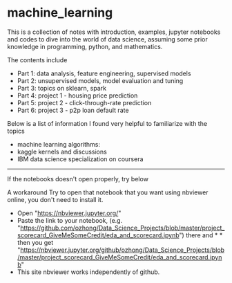 # machine_learning
This is a collection of notes with introduction, examples, jupyter notebooks and codes to dive into the world of data science, assuming some prior knowledge in programming, python, and mathematics. 

The contents include
- Part 1: data analysis, feature engineering, supervised models
- Part 2: unsupervised models, model evaluation and tuning
- Part 3: topics on sklearn, spark 
- Part 4: project 1 - housing price prediction
- Part 5: project 2 - click-through-rate prediction
- Part 6: project 3 - p2p loan default rate

Below is a list of information I found very helpful to familiarize with the topics
- machine learning algorithms:
- kaggle kernels and discussions
- IBM data science specialization on coursera

*** 

If the notebooks doesn't open properly, try below

A workaround
Try to open that notebook that you want using nbviewer online, you don't need to install it.

* Open "https://nbviewer.jupyter.org/"
* Paste the link to your notebook, (e.g. "https://github.com/ozhong/Data_Science_Projects/blob/master/project_scorecard_GiveMeSomeCredit/eda_and_scorecard.ipynb") there and * * then you get "https://nbviewer.jupyter.org/github/ozhong/Data_Science_Projects/blob/master/project_scorecard_GiveMeSomeCredit/eda_and_scorecard.ipynb"
* This site nbviewer works independently of github.
